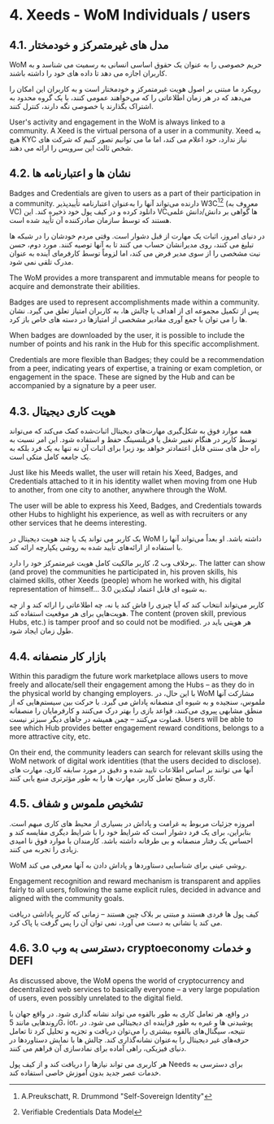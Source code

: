 # 4. Xeeds - WoM Individuals / users

## 4.1. مدل های غیرمتمرکز و خودمختار

WoM حریم خصوصی را به عنوان یک حقوق اساسی انسانی به رسمیت می شناسد و به کاربران اجازه می دهد تا داده های خود را داشته باشند.

رویکرد ما مبتنی بر اصول هویت غیرمتمرکز و خودمختار است و به کاربران این امکان را می‌دهد که در هر زمان اطلاعاتی را که می‌خواهند عمومی کنند، با یک گروه محدود به اشتراک بگذارند یا خصوصی نگه دارند، کنترل کنند.

User's activity and engagement in the WoM is always linked to a community. A Xeed is the virtual persona of a user in a community. Xeed به هیچ KYC نیاز ندارد، خود اعلام می کند، اما ما می توانیم تصور کنیم که شرکت های شخص ثالث این سرویس را ارائه می دهند.

## 4.2. نشان ها و اعتبارنامه ها

Badges and Credentials are given to users as a part of their participation in a community. دارنده می‌تواند آنها را به‌عنوان اعتبارنامه تأییدپذیر W3C[^7][^8] (معروف به VC) دانلود کرده و در کیف پول خود ذخیره کند. این VCها گواهی بر دانش/دانش علمی هستند که توسط سازمان صادرکننده آن تأیید شده است.

در دنیای امروز، اثبات یک مهارت از قبل دشوار است. وقتی مردم خودشان را در شبکه ها تبلیغ می کنند، روی مدیرانشان حساب می کنند تا به آنها توصیه کنند. مورد دوم، حسن نیت مشخصی را از سوی مدیر فرض می کند، اما لزوماً توسط کارفرمای آینده به عنوان مدرک تلقی نمی شود.

The WoM provides a more transparent and immutable means for people to acquire and demonstrate their abilities.

Badges are used to represent accomplishments made within a community. پس از تکمیل مجموعه ای از اهداف یا چالش ها، به کاربران امتیاز تعلق می گیرد. نشان ها را می توان با جمع آوری مقادیر مشخصی از امتیازها در دسته های خاص باز کرد.

When badges are downloaded by the user, it is possible to include the number of points and his rank in the Hub for this specific accomplishment.

Credentials are more flexible than Badges; they could be a recommendation from a peer, indicating years of expertise, a training or exam completion, or engagement in the space. These are signed by the Hub and can be accompanied by a signature by a peer user.

## 4.3. هویت کاری دیجیتال

همه موارد فوق به شکل‌گیری مهارت‌های دیجیتال اثبات‌شده کمک می‌کند که می‌تواند توسط کاربر در هنگام تغییر شغل یا فریلنسینگ حفظ و استفاده شود. این امر نسبت به راه حل های سنتی قابل اعتمادتر خواهد بود زیرا برای اثبات آن نه تنها به یک فرد بلکه به یک جامعه کامل متکی است.

Just like his Meeds wallet, the user will retain his Xeed, Badges, and Credentials attached to it in his identity wallet when moving from one Hub to another, from one city to another, anywhere through the WoM.

The user will be able to express his Xeed, Badges, and Credentials towards other Hubs to highlight his experience, as well as with recruiters or any other services that he deems interesting.

یک کاربر می تواند یک یا چند هویت دیجیتال در WoM داشته باشد. او بعداً می‌تواند آنها را با استفاده از ارائه‌های تأیید شده به روشی یکپارچه ارائه کند.

برخلاف وب 2، کاربر مالکیت کامل هویت غیرمتمرکز خود را دارد. The latter can show (and prove) the communities he participated in, his proven skills, his claimed skills, other Xeeds (people) whom he worked with, his digital representation of himself... به شیوه ای قابل اعتماد لینکدین 3.0.

کاربر می‌تواند انتخاب کند که آیا چیزی را فاش کند یا نه، چه اطلاعاتی را ارائه کند و از چه هویت‌هایی برای هر موقعیت استفاده کند. The content (proven skill, previous Hubs, etc.) is tamper proof and so could not be modified. هر هویتی باید در طول زمان ایجاد شود.

## 4.4. بازار کار منصفانه

Within this paradigm the future work marketplace allows users to move freely and allocate/sell their engagement among the Hubs – as they do in the physical world by changing employers. با این حال، در WoM مشارکت آنها ملموس، سنجیده و به شیوه ای منصفانه پاداش می گیرد. با حرکت بین سیستم‌هایی که از منطق مشابهی پیروی می‌کنند، قواعد بازی را بهتر درک می‌کنند و کارفرمایان را منصفانه قضاوت می‌کنند – چمن همیشه در جاهای دیگر سبزتر نیست. Users will be able to see which Hub provides better engagement reward conditions, belongs to a more attractive city, etc.

On their end, the community leaders can search for relevant skills using the WoM network of digital work identities (that the users decided to disclose). آنها می توانند بر اساس اطلاعات تایید شده و دقیق در مورد سابقه کاری، مهارت های کاری و سطح تعامل کاربر، مهارت ها را به طور مؤثرتری منبع یابی کنند.

## 4.5. تشخیص ملموس و شفاف

امروزه جزئیات مربوط به غرامت و پاداش در بسیاری از محیط های کاری مبهم است. بنابراین، برای یک فرد دشوار است که شرایط خود را با شرایط دیگری مقایسه کند و احساس یک رفتار منصفانه و بی طرفانه داشته باشد. کارمندان با موارد فوق نا امیدی زیادی را تجربه می کنند.

WoM روشی عینی برای شناسایی دستاوردها و پاداش دادن به آنها معرفی می کند.

Engagement recognition and reward mechanism is transparent and applies fairly to all users, following the same explicit rules, decided in advance and aligned with the community goals.

کیف پول ها فردی هستند و مبتنی بر بلاک چین هستند – زمانی که کاربر پاداشی دریافت می کند یا نشانی به دست می آورد، نمی توان آن را پس گرفت یا پاک کرد.

## 4.6. دسترسی به وب 3.0، cryptoeconomy و خدمات DEFI

As discussed above, the WoM opens the world of cryptocurrency and decentralized web services to basically everyone – a very large population of users, even possibly unrelated to the digital field.

در واقع، هر تعامل کاری به طور بالقوه می تواند نشانه گذاری شود. در واقع جهان با روندهایی مانند 5G، iot، پوشیدنی ها و غیره به طور فزاینده ای دیجیتالی می شود. در نتیجه، سیگنال‌های بالقوه بیشتری را می‌توان دریافت و تجزیه و تحلیل کرد تا تعامل حرفه‌های غیر دیجیتال را به‌عنوان نشانه‌گذاری کند. چالش ها با نمایش دستاوردها در دنیای فیزیکی، راهی آماده برای نمادسازی آن فراهم می کنند.

هر کاربری می تواند نیازها را دریافت کند و از کیف پول Needs برای دسترسی به خدمات عصر جدید بدون آموزش خاصی استفاده کند.

[^7]: A.Preukschatt, R. Drummond "Self-Sovereign Identity"
[^8]: Verifiable Credentials Data Model
